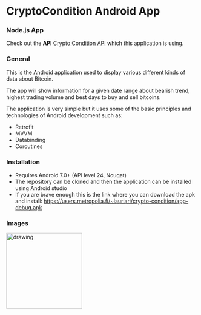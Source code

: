 # CryptoCondition Android App

### Node.js App

Check out the **API**  [Crypto Condition API](https://github.com/Lauri92/crypto-condition) which
this application is using.

### General

This is the Android application used to display various different kinds of data about Bitcoin.

The app will show information for a given date range about bearish trend, highest trading volume and
best days to buy and sell bitcoins.

The application is very simple but it uses some of the basic principles and technologies of Android
development such as:

* Retrofit
* MVVM
* Databinding
* Coroutines

### Installation

* Requires Android 7.0+ (API level 24, Nougat)
* The repository can be cloned and then the application can be installed using Android studio
* If you are brave enough this is the link where you can download the apk and
  install: https://users.metropolia.fi/~lauriari/crypto-condition/app-debug.apk

### Images

<img src="https://users.metropolia.fi/~lauriari/crypto-condition/crypto-condition-ss.png" alt="drawing" width="200"/>

